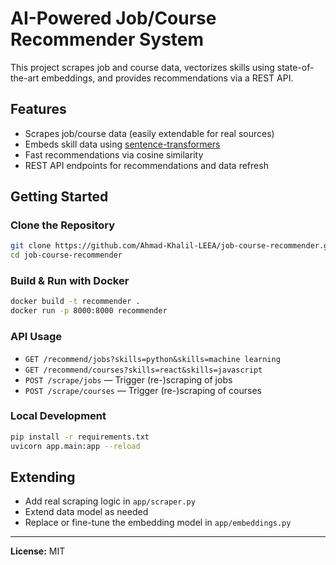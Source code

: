 # AI-Powered Job/Course Recommender System

This project scrapes job and course data, vectorizes skills using state-of-the-art embeddings, and provides recommendations via a REST API.

## Features

- Scrapes job/course data (easily extendable for real sources)
- Embeds skill data using [sentence-transformers](https://www.sbert.net/)
- Fast recommendations via cosine similarity
- REST API endpoints for recommendations and data refresh

## Getting Started

### Clone the Repository

```bash
git clone https://github.com/Ahmad-Khalil-LEEA/job-course-recommender.git
cd job-course-recommender
```

### Build & Run with Docker

```bash
docker build -t recommender .
docker run -p 8000:8000 recommender
```

### API Usage

- `GET /recommend/jobs?skills=python&skills=machine learning`
- `GET /recommend/courses?skills=react&skills=javascript`
- `POST /scrape/jobs` — Trigger (re-)scraping of jobs
- `POST /scrape/courses` — Trigger (re-)scraping of courses

### Local Development

```bash
pip install -r requirements.txt
uvicorn app.main:app --reload
```

## Extending

- Add real scraping logic in `app/scraper.py`
- Extend data model as needed
- Replace or fine-tune the embedding model in `app/embeddings.py`

---

**License:** MIT
